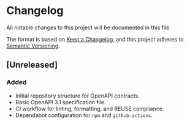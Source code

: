 <!--
SPDX-FileCopyrightText: 2025 SecPal Contributors
SPDX-License-Identifier: CC0-1.0
-->

# Changelog

All notable changes to this project will be documented in this file.

The format is based on [Keep a Changelog](https://keepachangelog.com/en/1.1.0/),
and this project adheres to [Semantic Versioning](https://semver.org/spec/v2.0.0.html).

## [Unreleased]

### Added

- Initial repository structure for OpenAPI contracts.
- Basic OpenAPI 3.1 specification file.
- CI workflow for linting, formatting, and REUSE compliance.
- Dependabot configuration for `npm` and `github-actions`.
